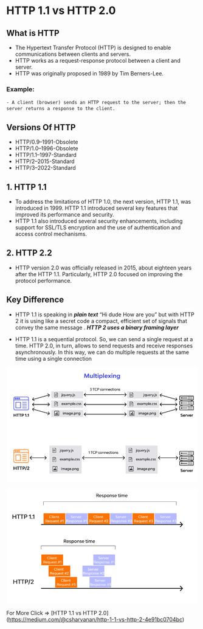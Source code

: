# HTTP 1.1 vs HTTP 2.0

## What is HTTP
- The Hypertext Transfer Protocol (HTTP) is designed to enable communications between clients and servers. 
- HTTP works as a request-response protocol between a client and server.
- HTTP was originally proposed in 1989 by Tim Berners-Lee.

### Example:
    - A client (browser) sends an HTTP request to the server; then the server returns a response to the client.

## Versions Of HTTP
- HTTP/0.9–1991-Obsolete
- HTTP/1.0–1996-Obsolete
- HTTP/1.1–1997-Standard
- HTTP/2–2015-Standard
- HTTP/3–2022-Standard

## 1. HTTP 1.1
- To address the limitations of HTTP 1.0, the next version, HTTP 1.1, was introduced in 1999. HTTP 1.1 introduced several key features that improved its performance and security.
- HTTP 1.1 also introduced several security enhancements, including support for SSL/TLS encryption and the use of authentication and access control mechanisms.

## 2. HTTP 2.2
- HTTP version 2.0 was officially released in 2015, about eighteen years after the HTTP 1.1. Particularly, HTTP 2.0 focused on improving the protocol performance.

## Key Difference
- HTTP 1.1 is speaking in ***plain text*** “Hi dude How are you” but with HTTP 2 it is using like a secret code a compact, efficient set of signals that convey the same message . ***HTTP 2 uses a binary framing layer***

- HTTP 1.1 is a sequential protocol. So, we can send a single request at a time. HTTP 2.0, in turn, allows to send requests and receive responses asynchronously. In this way, we can do multiple requests at the same time using a single connection

![Multiplexing Image View](images/http1%20vs%20http2.png)

![Response_Time HTTP 1.1 vs HTTP 2.0 Image View](images/http1%20vs%20http2%20responce%20time.png)

For More Click => [HTTP 1.1 vs HTTP 2.0] (https://medium.com/@csharvanan/http-1-1-vs-http-2-4e91bc0704bc)
